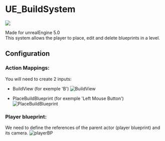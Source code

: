 # UE_BuildSystem
<a href="https://skillicons.dev">
	<img src="https://skillicons.dev/icons?i=unreal"/>
</a>

Made for unrealEngine 5.0<br>
This system allows the player to place, edit and delete blueprints in a level.


## Configuration

### Action Mappings:
You will need to create 2 inputs: 

- BuildView (for exemple 'B')
![BuildView](https://user-images.githubusercontent.com/38381564/235473652-40675de3-4082-4cd2-afa7-a93e6e827c12.png)
		

- PlaceBuildBlueprint (for exemple 'Left Mouse Button')
![PlaceBuildBlueprint](https://user-images.githubusercontent.com/38381564/235473675-4f23c54c-c217-4fd5-8278-30ebb082b8a5.png)


### Player blueprint:

We need to define the references of the parent actor (player blueprint) and its camera.
![playerBP](https://user-images.githubusercontent.com/38381564/235475613-c5b5fd52-9ee8-41e3-8c6f-398cebed8cc9.png)
